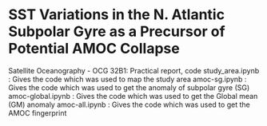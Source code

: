# SST Variations in the N. Atlantic Subpolar Gyre as a Precursor of Potential AMOC Collapse 
Satellite Oceanography - OCG 32B1: Practical report, code
study_area.ipynb : Gives the code which was used to map the study area
amoc-sg.ipynb : Gives the code which was used to get the anomaly of subpolar gyre (SG)
amoc-global.ipynb : Gives the code which was used to get the Global mean (GM) anomaly
amoc-all.ipynb : Gives the code which was used to get the AMOC fingerprint

